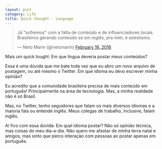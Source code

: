 ```yaml
---
layout: post
category: Life
title: Quick thought - Language
---
```


<blockquote class="twitter-tweet" data-lang="en"><p lang="pt" dir="ltr">Já &quot;sofremos&quot; com a falta de conteúdo e de influenciadores locais. Brasileiros gerando conteúdo só em inglês, pra mim, é estrelismo.</p>&mdash; Neto Marin (@netomarin) <a href="https://twitter.com/netomarin/status/699646795631218688">February 16, 2016</a></blockquote> <script async src="//platform.twitter.com/widgets.js" charset="utf-8"></script>

Mais um quick tought: Em que língua deveria postar meus conteúdos?

Essa é uma dúvida que me bate toda vez que eu abro um novo arquivo de postagem, ou até mesmo o Twitter. Em que idioma eu devo escrever minha opinião?

Eu acredito que a comunidade brasileira precisa de mais conteúdo em português! Principalmente na área de tecnologia. Mas, a minha realidade não é só Brasil. 

Mas, no Twitter, tenho seguidores que falam os mais diversos idiomas e a maioria fala ou entende inglês. Meus colegas de trabalho, inclusive, falam inglês.

Aí fico com essa dúvida: Em qual idioma postar? Não só opinião técnica, mas coisas do meu dia-a-dia. Não quero me afastar de minha terra natal e amigos, mas sinto que perco interação com pessoas ao postar apenas em português.
